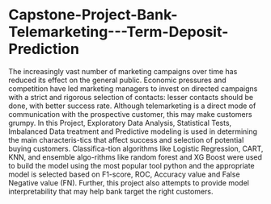 # Capstone-Project-Bank-Telemarketing---Term-Deposit-Prediction
The increasingly vast number of marketing campaigns over time has reduced its effect on the general public. Economic pressures and competition have led marketing managers to invest on directed campaigns with a strict and rigorous selection of contacts: lesser contacts should be done, with better success rate. Although telemarketing is a direct mode of communication with the prospective customer, this may make customers grumpy.  In this Project, Exploratory Data Analysis, Statistical Tests, Imbalanced Data treatment and Predictive modeling is used in determining the main characteris-tics that affect success and selection of potential buying customers. Classifica-tion algorithms like Logistic Regression, CART, KNN, and ensemble algo-rithms like random forest and XG Boost were used to build the model using the most popular tool python and the appropriate model is selected based on F1-score, ROC, Accuracy value and False Negative value (FN). Further, this project also attempts to provide model interpretability that may help bank target the right customers. 
